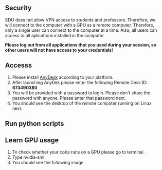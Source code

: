## Security 
SDU does not allow VPN access to students and professors. Therefore, we will connect to the computer with a GPU as a remote computer. 
Therefore, only a single user can connect to the computer at a time. Also, all users can access to all aplications installed in the computer. 

**Please log out from all applications that you used during your session, so other users will not have access to your credentials!**

## Accesss 
1. Please install [AnyDesk](https://anydesk.com/en) according to your platform. 
2. After launching AnyDek please enter the following Remote Desk ID: **673490380**
3. You will be provided with a password to login. Please don't share the password with anyone. Please enter that password next. 
4. You should see the desktop of the remote computer running on Linux next. 


## Run python scripts 


## Learn GPU usage 
1. To check whether your code runs on a GPU please go to terminal. 
2. Type nvidia-smi
3. You should see the following image 


